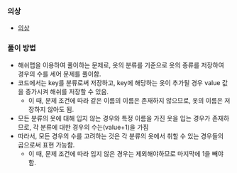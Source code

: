 ### 의상
- [의상](https://school.programmers.co.kr/learn/courses/30/lessons/42578)
### 풀이 방법
- 해쉬맵을 이용하여 풀이하는 문제로, 옷의 분류를 기준으로 옷의 종류를 저장하여 경우의 수를 세어 문제를 풀이함.
- 코드에서는 key를 분류로써 저장하고, key에 해당하는 옷이 추가될 경우 value 값을 증가시켜 해쉬를 저장할 수 있음.
  - 이 때, 문제 조건에 따라 같은 이름의 이름은 존재하지 않으므로, 옷의 이름은 저장하지 않아도 됨.
- 모든 분류의 옷에 대해 입지 않는 경우와 특정 이름을 가진 옷을 입는 경우가 존재하므로, 각 분류에 대한 경우의 수는(value+1)을 가짐
- 따라서, 모든 경우의 수를 고려하는 것은 각 분류의 옷에서 취할 수 있는 경우들의 곱으로써 표현 가능함.
  - 이 때, 문제 조건에 따라 입지 않은 경우는 제외해야하므로 마지막에 1을 빼야 함.